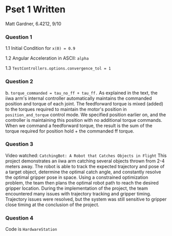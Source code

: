 # Pset 1 Written
Matt Gardner, 6.4212, 9/10

### Question 1
1.1 Initial Condition for `x(0) = 0.9`

1.2 Angular Acceleration in ASCII: `alpha`

1.3 `TestControllers.options.convergence_tol = 1`

### Question 2
b. `torque_commanded = tau_no_ff + tau_ff.` As explained in the text, the iiwa arm's internal controller automatically maintains the commanded position and torque of each joint. The feedforward torque is mixed (added) to the torques required to maintain the motor's position in `position_and_torque` control mode. We specified position earlier on, and the controller is maintaining this position with no additional torque commands. When we command a feedforward torque, the result is the sum of the torque required for position hold + the commanded ff torque.

### Question 3
Video watched: `CatchingBot: A Robot that Catches Objects in Flight`
This project demonstrates an iiwa arm catching several objects thrown from 2-4 meters away. The robot is able to track the expected trajectory and pose of a target object, determine the optimal catch angle, and constantly resolve the optimal gripper pose in space. Using a constrained optimization problem, the team then plans the optimal robot path to reach the desired gripper location. During the implementation of the project, the team encountered many issues with trajectory tracking and gripper timing. Trajectory issues were resolved, but the system was still sensitive to gripper close timing at the conclusion of the project.

### Question 4
Code is `HardwareStation`